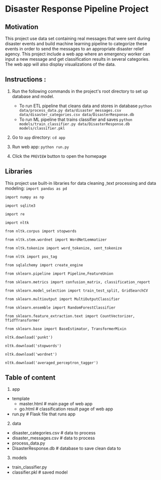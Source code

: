 # Disaster Response Pipeline Project
## **Motivation**
This project use data set containing real messages that were sent during disaster events and build machine learning pipeline to categorize these events in order to send the messages to an appropriate disaster relief agency.
This project include a web app where an emergency worker can input a new message and get classification results in several categories. The web app will also display visualizations of the data.
## **Instructions** :
1. Run the following commands in the project's root directory to set up database and model.

    - To run ETL pipeline that cleans data and stores in database
        `python data/process_data.py data/disaster_messages.csv data/disaster_categories.csv data/DisasterResponse.db`
    - To run ML pipeline that trains classifier and saves
        `python models/train_classifier.py data/DisasterResponse.db models/classifier.pkl`

2. Go to `app` directory: `cd app`

3. Run web app: `python run.py`

4. Click the `PREVIEW` button to open the homepage

## **Libraries**
This project use built-in libraries for data cleaning ,text processing and data modeling:
`import pandas as pd`

`import numpy as np`

`import sqlite3`

`import re`

`import nltk`

`from nltk.corpus import stopwords`

`from nltk.stem.wordnet import WordNetLemmatizer`

`from nltk.tokenize import word_tokenize, sent_tokenize`

`from nltk import pos_tag`

`from sqlalchemy import create_engine`

`from sklearn.pipeline import Pipeline,FeatureUnion`

`from sklearn.metrics import confusion_matrix, classification_report`

`from sklearn.model_selection import train_test_split, GridSearchCV`

`from sklearn.multioutput import MultiOutputClassifier`

`from sklearn.ensemble import RandomForestClassifier`

`from sklearn.feature_extraction.text import CountVectorizer, TfidfTransformer`

`from sklearn.base import BaseEstimator, TransformerMixin`

`nltk.download('punkt')`

`nltk.download('stopwords')`

`nltk.download('wordnet')`

`nltk.download('averaged_perceptron_tagger')`
## **Table of content**
1. app
- template
    - master.html  # main page of web app
    - go.html  # classification result page of web app
- run.py  # Flask file that runs app

2. data
- disaster_categories.csv  # data to process 
- disaster_messages.csv  # data to process
- process_data.py
- DisasterResponse.db   # database to save clean data to

3. models
- train_classifier.py
- classifier.pkl  # saved model 
